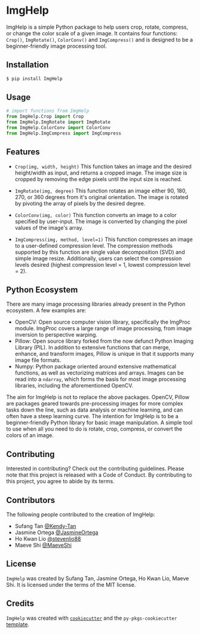 # ImgHelp

ImgHelp is a simple Python package to help users crop, rotate, compress, or change the color scale of a given image. It contains four functions: `Crop()`, `ImgRotate()`, `ColorConv()` and `ImgCompress()` and is designed to be a beginner-friendly image processing tool. 


## Installation

```bash
$ pip install ImgHelp
```

## Usage

```python
# import functions from ImgHelp 
from ImgHelp.Crop import Crop
from ImgHelp.ImgRotate import ImgRotate
from ImgHelp.ColorConv import ColorConv
from ImgHelp.ImgCompress import ImgCompress
```


## Features

- `Crop(img, width, height)` This function takes an image and the desired height/width as input, and returns a cropped image. The image size is cropped by removing the edge pixels until the input size is reached. 

- `ImgRotate(img, degree)` This function rotates an image either 90, 180, 270, or 360 degrees from it's original orientation. The image is rotated by pivoting the array of pixels by the desired degree. 

- `ColorConv(img, color)` This function converts an image to a color specified by user-input. The image is converted by changing the pixel values of the image's array. 

- `ImgCompress(img, method, level=1)` This function compresses an image to a user-defined compression level. The compression methods supported by this function are single value decomposition (SVD) and simple image resize. Additionally, users can select the compression levels desired (highest compression level = 1,  lowest compression level = 2).

## Python Ecosystem

There are many image processing libraries already present in the Python ecosystem. A few examples are:
- OpenCV: Open source computer vision library, specifically the ImgProc module. ImgProc covers a large range of image processing, from image inversion to perspective warping. 
- Pillow: Open source library forked from the now defunct Python Imaging Library (PIL). In addition to extensive functions that can merge, enhance, and transform images, Pillow is unique in that it supports many image file formats.
- Numpy: Python package oriented around extensive mathematical functions, as well as vectorizing matrices and arrays. Images can be read into a `ndarray`, which forms the basis for most image processing libraries, including the aforementioned OpenCV. 

The aim for ImgHelp is not to replace the above packages. OpenCV, Pillow are packages geared towards pre-processing images for more complex tasks down the line, such as data analysis or machine learning, and can often have a steep learning curve. The intention for ImgHelp is to be a beginner-friendly Python library for basic image manipulation. A simple tool to use when all you need to do is rotate, crop, compress, or convert the colors of an image.   


## Contributing

Interested in contributing? Check out the contributing guidelines. Please note that this project is released with a Code of Conduct. By contributing to this project, you agree to abide by its terms.

## Contributors

The following people contributed to the creation of ImgHelp:
- Sufang Tan [@Kendy-Tan](https://github.com/Kendy-Tan)
- Jasmine Ortega [@JasmineOrtega](https://github.com/jasmineortega)
- Ho Kwan Lio [@stevenlio88](https://github.com/stevenlio88)
- Maeve Shi [@MaeveShi](https://github.com/MaeveShi)

## License

`ImgHelp` was created by Sufang Tan, Jasmine Ortega, Ho Kwan Lio, Maeve Shi. It is licensed under the terms of the MIT license.

## Credits

`ImgHelp` was created with [`cookiecutter`](https://cookiecutter.readthedocs.io/en/latest/) and the `py-pkgs-cookiecutter` [template](https://github.com/py-pkgs/py-pkgs-cookiecutter).
